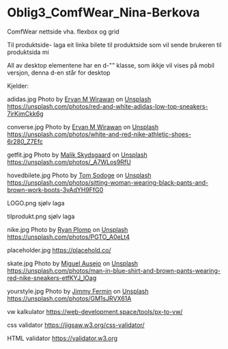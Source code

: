 # Oblig3_ComfWear_Nina-Berkova
 ComfWear nettside vha. flexbox og grid

Til produktside- laga eit linka bilete til produktside som vil sende brukeren til produktsida mi

All av desktop elementene har en d-"" klasse, som ikkje vil vises på mobil versjon, denna d-en står for desktop

Kjelder:

adidas.jpg 
Photo by <a href="https://unsplash.com/@ervan_me?utm_content=creditCopyText&utm_medium=referral&utm_source=unsplash">Ervan M Wirawan</a> on <a href="https://unsplash.com/photos/red-and-white-adidas-low-top-sneakers-7irKimCkk6g?utm_content=creditCopyText&utm_medium=referral&utm_source=unsplash">Unsplash</a>
https://unsplash.com/photos/red-and-white-adidas-low-top-sneakers-7irKimCkk6g

converse.jpg
Photo by <a href="https://unsplash.com/@ervan_me?utm_content=creditCopyText&utm_medium=referral&utm_source=unsplash">Ervan M Wirawan</a> on <a href="https://unsplash.com/photos/white-and-red-nike-athletic-shoes-6r280_Z7Efc?utm_content=creditCopyText&utm_medium=referral&utm_source=unsplash">Unsplash</a>
https://unsplash.com/photos/white-and-red-nike-athletic-shoes-6r280_Z7Efc

getfit.jpg
Photo by <a href="https://unsplash.com/@malikskyds?utm_content=creditCopyText&utm_medium=referral&utm_source=unsplash">Malik Skydsgaard</a> on <a href="https://unsplash.com/photos/person-wearing-white-and-yellow-sneakers-_A7WLos9RfU?utm_content=creditCopyText&utm_medium=referral&utm_source=unsplash">Unsplash</a>
https://unsplash.com/photos/_A7WLos9RfU

hovedbilete.jpg
Photo by <a href="https://unsplash.com/@tomsdg?utm_content=creditCopyText&utm_medium=referral&utm_source=unsplash">Tom Sodoge</a> on <a href="https://unsplash.com/photos/sitting-woman-wearing-black-pants-and-brown-work-boots-3vAdYH9FfG0?utm_content=creditCopyText&utm_medium=referral&utm_source=unsplash">Unsplash</a>
https://unsplash.com/photos/sitting-woman-wearing-black-pants-and-brown-work-boots-3vAdYH9FfG0


LOGO.png
sjølv laga

tilprodukt.png
sjølv laga

nike.jpg
Photo by <a href="https://unsplash.com/@ryancp?utm_content=creditCopyText&utm_medium=referral&utm_source=unsplash">Ryan Plomp</a> on <a href="https://unsplash.com/photos/white-nike-air-force-1-low-PGTO_A0eLt4?utm_content=creditCopyText&utm_medium=referral&utm_source=unsplash">Unsplash</a>
https://unsplash.com/photos/PGTO_A0eLt4

placeholder.jpg
https://placehold.co/

skate.jpg
Photo by <a href="https://unsplash.com/@mausejor?utm_content=creditCopyText&utm_medium=referral&utm_source=unsplash">Miguel Ausejo</a> on <a href="https://unsplash.com/photos/man-in-blue-shirt-and-brown-pants-wearing-red-nike-sneakers-etfKYJ_lOag?utm_content=creditCopyText&utm_medium=referral&utm_source=unsplash">Unsplash</a>
https://unsplash.com/photos/man-in-blue-shirt-and-brown-pants-wearing-red-nike-sneakers-etfKYJ_lOag

yourstyle.jpg
Photo by <a href="https://unsplash.com/@jimmyferminphotography?utm_content=creditCopyText&utm_medium=referral&utm_source=unsplash">Jimmy Fermin</a> on <a href="https://unsplash.com/photos/four-person-sitting-on-chair-with-plastic-bag-covering-their-heads-GM1sJRVX61A?utm_content=creditCopyText&utm_medium=referral&utm_source=unsplash">Unsplash</a>
https://unsplash.com/photos/GM1sJRVX61A

vw kalkulator
https://web-development.space/tools/px-to-vw/

css validator 
https://jigsaw.w3.org/css-validator/

HTML validator
https://validator.w3.org
